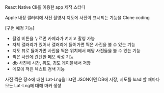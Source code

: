 React Native Cli를 이용한 app 제작 스터디

Apple 내장 갤러리에 사진 촬영시 지도에 사진이 표시되는 기능을 Clone coding

[구현 예정 기능]
- 촬영 버튼을 누르면 카메라가 켜지고 촬영 가능
- 자체 갤러리가 있어서 갤러리에 들어가면 찍은 사진을 볼 수 있는 기능
- 지도 뷰로 들어가면 사진을 찍은 위치에서 해당 사진들을 볼 수 있는 기능
- 찍은 사진에 간단한 메모 작성 기능
- db 사진에 시간, 위도, 경도 레이블해서 저장
- 메모에 적은 텍스트 검색 기능

사진 찍은 장소에 대한 Lat-Lng을 list던 JSON이던 DB에 저장, 지도를 load 할 때마다 모든 Lat-Lng에 대해 마커 생성
